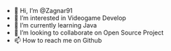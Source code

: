 - 👋 Hi, I’m @Zagnar91
- 👀 I’m interested in Videogame Develop
- 🌱 I’m currently learning Java
- 💞️ I’m looking to collaborate on Open Source Project
- 📫 How to reach me on Github

<!---
Zagnar91/Zagnar91 is a ✨ special ✨ repository because its `README.md` (this file) appears on your GitHub profile.
You can click the Preview link to take a look at your changes.
--->
